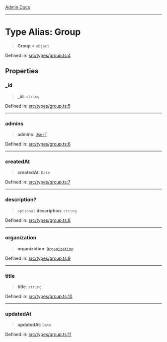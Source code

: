 [Admin Docs](/)

***

# Type Alias: Group

> **Group** = `object`

Defined in: [src/types/group.ts:4](https://github.com/PalisadoesFoundation/talawa-admin/blob/main/src/types/group.ts#L4)

## Properties

### \_id

> **\_id**: `string`

Defined in: [src/types/group.ts:5](https://github.com/PalisadoesFoundation/talawa-admin/blob/main/src/types/group.ts#L5)

***

### admins

> **admins**: [`User`](../../User/type/type-aliases/User.md)[]

Defined in: [src/types/group.ts:6](https://github.com/PalisadoesFoundation/talawa-admin/blob/main/src/types/group.ts#L6)

***

### createdAt

> **createdAt**: `Date`

Defined in: [src/types/group.ts:7](https://github.com/PalisadoesFoundation/talawa-admin/blob/main/src/types/group.ts#L7)

***

### description?

> `optional` **description**: `string`

Defined in: [src/types/group.ts:8](https://github.com/PalisadoesFoundation/talawa-admin/blob/main/src/types/group.ts#L8)

***

### organization

> **organization**: [`Organization`](../../Organization/type/type-aliases/Organization.md)

Defined in: [src/types/group.ts:9](https://github.com/PalisadoesFoundation/talawa-admin/blob/main/src/types/group.ts#L9)

***

### title

> **title**: `string`

Defined in: [src/types/group.ts:10](https://github.com/PalisadoesFoundation/talawa-admin/blob/main/src/types/group.ts#L10)

***

### updatedAt

> **updatedAt**: `Date`

Defined in: [src/types/group.ts:11](https://github.com/PalisadoesFoundation/talawa-admin/blob/main/src/types/group.ts#L11)
